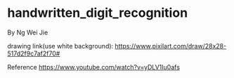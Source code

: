 # handwritten_digit_recognition
By Ng Wei Jie

drawing link(use white background): https://www.pixilart.com/draw/28x28-517d2f9c7af2f70#

Reference https://www.youtube.com/watch?v=yDLV1Iu0afs

